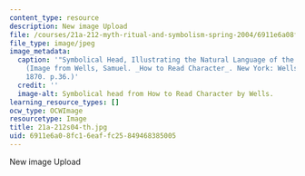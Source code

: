 ```yaml
---
content_type: resource
description: New image Upload
file: /courses/21a-212-myth-ritual-and-symbolism-spring-2004/6911e6a08fc16eaffc25849468385005_21a-212s04-th.jpg
file_type: image/jpeg
image_metadata:
  caption: '"Symbolical Head, Illustrating the Natural Language of the Faculties."
    (Image from Wells, Samuel. _How to Read Character_. New York: Wells Publishing,
    1870. p.36.)'
  credit: ''
  image-alt: Symbolical head from How to Read Character by Wells.
learning_resource_types: []
ocw_type: OCWImage
resourcetype: Image
title: 21a-212s04-th.jpg
uid: 6911e6a0-8fc1-6eaf-fc25-849468385005
---
```

New image Upload

